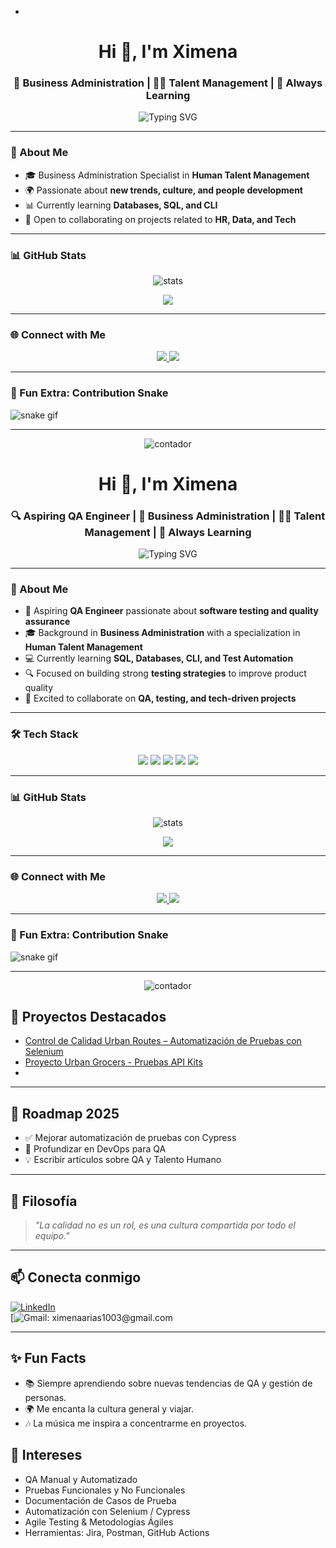 
- <!-- Banner o título -->
<h1 align="center">Hi 👋, I'm Ximena</h1>
<h3 align="center">💼 Business Administration | 👩‍💻 Talent Management | 🚀 Always Learning</h3>

<!-- Efecto de escritura -->
<p align="center">
  <img src="https://readme-typing-svg.herokuapp.com?font=Fira+Code&pause=1000&color=4D7DB6&center=true&vCenter=true&width=500&lines=Welcome+to+my+GitHub!;Learning+SQL+and+CLI;Exploring+Talent+Management+Trends;Sharing+my+journey+🚀" alt="Typing SVG" />
</p>

---

### 🌟 About Me  
- 🎓 Business Administration Specialist in **Human Talent Management**  
- 🌍 Passionate about **new trends, culture, and people development**  
- 📊 Currently learning **Databases, SQL, and CLI**  
- 🤝 Open to collaborating on projects related to **HR, Data, and Tech**  

---

### 📊 GitHub Stats  
<p align="center">
  <img src="https://github-readme-stats.vercel.app/api?username=ximena1003&show_icons=true&theme=tokyonight" alt="stats" />
</p>

<p align="center">
  <img src="https://github-readme-stats.vercel.app/api/top-langs/?username=ximena1003&layout=compact&theme=radical" />
</p>

---

### 🌐 Connect with Me  
<p align="center">
  <a href="https://www.linkedin.com/" target="_blank">
    <img src="https://img.shields.io/badge/-LinkedIn-blue?style=for-the-badge&logo=Linkedin&logoColor=white"/>
  </a>
  <a href="mailto:tuemail@correo.com" target="_blank">
    <img src="https://img.shields.io/badge/-Email%20Me-c14438?style=for-the-badge&logo=Gmail&logoColor=white"/>
  </a>
</p>

---

### 🐍 Fun Extra: Contribution Snake  
![snake gif](https://github.com/ximena1003/ximena1003/blob/output/github-contribution-grid-snake.svg)

---

<p align="center">
  <img src="https://komarev.com/ghpvc/?username=ximena1003&label=Profile%20views&color=0e75b6&style=flat" alt="contador" />
</p>

<!-- Banner o título -->
<h1 align="center">Hi 👋, I'm Ximena</h1>
<h3 align="center">🔍 Aspiring QA Engineer | 💼 Business Administration | 👩‍💻 Talent Management | 🚀 Always Learning</h3>

<!-- Efecto de escritura -->
<p align="center">
  <img src="https://readme-typing-svg.herokuapp.com?font=Fira+Code&pause=1000&color=4D7DB6&center=true&vCenter=true&width=600&lines=QA+Engineer+in+progress;Testing+%26+Automation;SQL+%7C+Databases+%7C+CLI;Breaking+things+to+make+them+better+%F0%9F%9A%80" alt="Typing SVG" />
</p>

---

### 🌟 About Me  
- 🎯 Aspiring **QA Engineer** passionate about **software testing and quality assurance**  
- 🎓 Background in **Business Administration** with a specialization in **Human Talent Management**  
- 💻 Currently learning **SQL, Databases, CLI, and Test Automation**  
- 🔍 Focused on building strong **testing strategies** to improve product quality  
- 🤝 Excited to collaborate on **QA, testing, and tech-driven projects**  

---

### 🛠️ Tech Stack  
<p align="center">
  <img src="https://img.shields.io/badge/-SQL-blue?style=for-the-badge&logo=postgresql&logoColor=white" />
  <img src="https://img.shields.io/badge/-Databases-green?style=for-the-badge&logo=mysql&logoColor=white" />
  <img src="https://img.shields.io/badge/-CLI-black?style=for-the-badge&logo=gnu-bash&logoColor=white" />
  <img src="https://img.shields.io/badge/-GitHub-lightgrey?style=for-the-badge&logo=github&logoColor=black" />
  <img src="https://img.shields.io/badge/-QA%20Testing-orange?style=for-the-badge&logo=testing-library&logoColor=white" />
</p>

---

### 📊 GitHub Stats  
<p align="center">
  <img src="https://github-readme-stats.vercel.app/api?username=ximena1003&show_icons=true&theme=tokyonight" alt="stats" />
</p>

<p align="center">
  <img src="https://github-readme-stats.vercel.app/api/top-langs/?username=ximena1003&layout=compact&theme=radical" />
</p>

---

### 🌐 Connect with Me  
<p align="center">
  <a href="https://www.linkedin.com/" target="_blank">
    <img src="https://img.shields.io/badge/-LinkedIn-blue?style=for-the-badge&logo=Linkedin&logoColor=white"/>
  </a>
  <a href="mailto:tuemail@correo.com" target="_blank">
    <img src="https://img.shields.io/badge/-Email%20Me-c14438?style=for-the-badge&logo=Gmail&logoColor=white"/>
  </a>
</p>

---

### 🐍 Fun Extra: Contribution Snake  
![snake gif](https://github.com/ximena1003/ximena1003/blob/output/github-contribution-grid-snake.svg)

---

<p align="center">
  <img src="https://komarev.com/ghpvc/?username=ximena1003&label=Profile%20views&color=0e75b6&style=flat" alt="contador" />
</p>



## 🚀 Proyectos Destacados
- [Control de Calidad Urban Routes – Automatización de Pruebas con Selenium](https://github.com/Ximena1003/qa-project-Urban-Routes-es.git) 
- [Proyecto Urban Grocers - Pruebas API Kits](https://github.com/Ximena1003/qa-project-Urban-Grocers-app-es.git)
- 
---

## 🎯 Roadmap 2025
- ✅ Mejorar automatización de pruebas con Cypress  
- 🔄 Profundizar en DevOps para QA  
- 💡 Escribir artículos sobre QA y Talento Humano  

---

## 🌱 Filosofía
> *"La calidad no es un rol, es una cultura compartida por todo el equipo."*  

---

## 📫 Conecta conmigo
[![LinkedIn](https://img.shields.io/badge/LinkedIn-blue?logo=linkedin&logoColor=white)](https://www.linkedin.com/public-profile/settings?trk=d_flagship3_profile_self_view_public_profile)  
[![Gmail: ximenaarias1003@gmail.com](https://img.shields.io/badge/Email-D14836?logo=gmail&logoColor=white)

---

## ✨ Fun Facts
- 📚 Siempre aprendiendo sobre nuevas tendencias de QA y gestión de personas.  
- 🌍 Me encanta la cultura general y viajar.  
- 🎶 La música me inspira a concentrarme en proyectos.  


## 🚀 Intereses  
- QA Manual y Automatizado  
- Pruebas Funcionales y No Funcionales  
- Documentación de Casos de Prueba  
- Automatización con Selenium / Cypress  
- Agile Testing & Metodologías Ágiles  
- Herramientas: Jira, Postman, GitHub Actions
